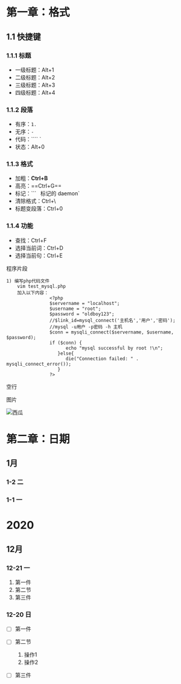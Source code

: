 # 第一章：格式

## 1.1 快捷键

### 1.1.1 标题

- 一级标题：Alt+1
- 二级标题：Alt+2
- 三级标题：Alt+3
- 四级标题：Alt+4

### 1.1.2 段落

- 有序：`1.`
- 无序：`- `
- 代码：```` `
- 状态：Alt+0

### 1.1.3 格式

- 加粗：**Ctrl+B**
- 高亮：==Ctrl+G==
- 标记：``` ` `标记的 daemon`
- 清除格式：Ctrl+\
- 标题变段落：Ctrl+0

### 1.1.4 功能

- 查找：Ctrl+F
- 选择当前词：Ctrl+D
- 选择当前句：Ctrl+E





程序片段

```shell
1) 编写php代码文件
	vim test_mysql.php
    加入以下内容：
                <?php
                $servername = "localhost";
                $username = "root";
                $password = "oldboy123";
                //$link_id=mysql_connect('主机名','用户','密码');
                //mysql -u用户 -p密码 -h 主机
                $conn = mysqli_connect($servername, $username, $password);
                if ($conn) {
                      echo "mysql successful by root !\n";
                   }else{
                      die("Connection failed: " . mysqli_connect_error());
                   }
                ?>
```









空行

图片

<img src="记录.assets/西瓜.jpg" alt="西瓜"  />

# 第二章：日期

## 1月

### 1-2 二

### 1-1 一

# 2020

## 12月

### 12-21 一

1. 第一件
2. 第二节
3. 第三件

### 12-20 日

- [ ] 第一件
- [ ] 第二节
  1. 操作1
  2. 操作2
- [ ] 第三件

